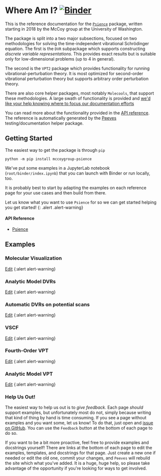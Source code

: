 # Where Am I? [![Binder](https://mybinder.org/badge_logo.svg)](https://mybinder.org/v2/gh/McCoyGroup/Binder-McUtils/master?urlpath=git-pull%3Frepo%3Dhttps%253A%252F%252Fgithub.com%252FMcCoyGroup%252FPsience%26urlpath%3Dlab%252Ftree%252FPsience%252Fbinder%252Findex.ipynb%26branch%3Dmaster)

This is the reference documentation for the [`Psience`](https://github.com/{gh_username}/{gh_repo}) package,
written starting in 2018 by the McCoy group at the University of Washington.

The package is split into a two major subsections, focused on two methodologies for solving the time-independent vibrational Schrödinger equation.
The first is the `DVR` subpackage which supports constructing _discrete variable representations_. This provides exact results but is suitable only
for low-dimensional problems (up to 4 in general).

The second is the `VPT2` package which provides functionality for running vibrational-perturbation theory. It is most optimized for second-order vibrational
perturbation theory but supports arbitrary order perturbation theory.

There are also core helper packages, most notably `Molecools`, that support these methodologies. A large swath of functionality is provided and [we'd like your help knowing where to focus our documentation efforts](https://github.com/McCoyGroup/Psience/issues/new?assignees=&labels=&template=documentation-suggestion.md&title=Documentation+Suggestion)

You can read more about the functionality provided in the [API reference](Psience).
The reference is automatically generated by the [Peeves](https://github.com/McCoyGroup/Peeves) testing/documentation helper package.

## Getting Started

The easiest way to get the package is through `pip`

```lang-shell
python -m pip install mccoygroup-psience
```

We've put some examples in a JupyterLab notebook (`root/binder/index.ipynb`) that you can launch with Binder or run locally, too.

It is probably best to start by adapting the examples on each reference page for your use cases and then build from there.

Let us know what you want to use `Psience` for so we can get started helping you get started!
{: .alert .alert-warning}

#### API Reference

- [Psience](Psience.md)

## Examples
### Molecular Visualization

[Edit](https://github.com/{gh_username}/{gh_repo}/edit/gh-pages/ci/examples/{url})
{:alert alert-warning}

### Analytic Model DVRs

[Edit](https://github.com/{gh_username}/{gh_repo}/edit/gh-pages/ci/examples/{url})
{:alert alert-warning}

### Automatic DVRs on potential scans

[Edit](https://github.com/{gh_username}/{gh_repo}/edit/gh-pages/ci/examples/{url})
{:alert alert-warning}

### VSCF

[Edit](https://github.com/{gh_username}/{gh_repo}/edit/gh-pages/ci/examples/{url})
{:alert alert-warning}

### Fourth-Order VPT

[Edit](https://github.com/{gh_username}/{gh_repo}/edit/gh-pages/ci/examples/{url})
{:alert alert-warning}

### Analytic Model VPT

[Edit](https://github.com/{gh_username}/{gh_repo}/edit/gh-pages/ci/examples/{url})
{:alert alert-warning}

### Help Us Out!

The easiest way to help us out is to _give feedback_.
Each page _should_ support examples, but unfortunately most do not, simply because writing that kind of thing by hand is time consuming.
If you see a page without examples and you want some, let us know!
To do that, just open and [issue on GitHub]((https://github.com/McCoyGroup/Psience/issues/new?title=Documentation%20Improvement%20Needed)).
You can use the `Feedback` button at the bottom of each page to do so.

If you want to be a bit more proactive, feel free to provide examples and docstrings yourself! 
There are links at the bottom of each page to edit the examples, templates, and docstrings for that page.
Just create a new one if needed or edit the old one, commit your changes, and `Peeves` will rebuild the site
which what you've added.
It is a huge, huge help, so please take advantage of the opportunity if you're looking for ways to get involved.

